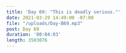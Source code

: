 ```yaml
---
title: 'Day 69: "This is deadly serious."'
date: 2021-03-29 14:49:00 -07:00
file: "/uploads/Day-B69.mp3"
post: Day 69
duration: '00:04:03'
length: 3503076
---
```


